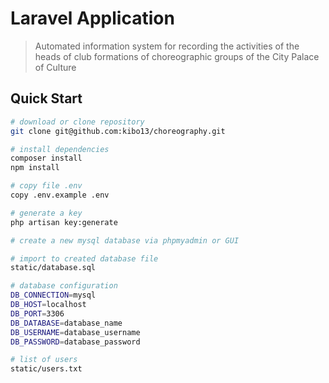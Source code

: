 # Laravel Application

> Automated information system for recording the activities of the heads of club formations of choreographic groups of the City Palace of Culture

## Quick Start

```bash
# download or clone repository
git clone git@github.com:kibo13/choreography.git

# install dependencies
composer install
npm install 

# copy file .env
copy .env.example .env

# generate a key
php artisan key:generate

# create a new mysql database via phpmyadmin or GUI

# import to created database file
static/database.sql

# database configuration
DB_CONNECTION=mysql
DB_HOST=localhost
DB_PORT=3306
DB_DATABASE=database_name
DB_USERNAME=database_username
DB_PASSWORD=database_password

# list of users
static/users.txt
```
